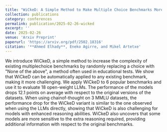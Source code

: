 ```yaml
---
title: "WiCkeD: A Simple Method to Make Multiple Choice Benchmarks More Challenging"
collection: publications
category: conferences
permalink: publication/2025-02-26-wicked
excerpt: ''
date: 2025-02-26
venue: 'Arxiv Preprint'
paperurl: 'https://arxiv.org/pdf/2502.18316'
citation: '**Ahmed Elhady**, Eneko Agirre, and Mikel Artetxe'
---
```


We introduce WiCkeD, a simple method to increase the complexity of existing multiplechoice benchmarks by randomly replacing a choice with "None of the above", a method often used in educational tests. We show that WiCkeD can be automatically applied to any existing benchmark, making it more challenging. We apply WiCkeD to 6 popular benchmarks and use it to evaluate 18 open-weight LLMs. The performance of the models drops 12.1 points on average with respect to the original versions of the datasets. When using chainof-thought on 3 MMLU datasets, the performance drop for the WiCkeD variant is similar to the one observed when using the LLMs directly, showing that WiCkeD is also challenging for models with enhanced reasoning abilities. WiCkeD also uncovers that some models are more sensitive to the extra reasoning required, providing additional information with respect to the original benchmarks.

<p align="center">

<a href="https://arxiv.org/pdf/2502.18316"><img alt="" src="https://img.shields.io/badge/arxiv - paper-red"></a>

<a href="https://github.com/ahmedselhady/wicked-benchmarks"><img alt="" src="https://img.shields.io/badge/Github-Code Repo-blue"></a>
  <br>
</p>